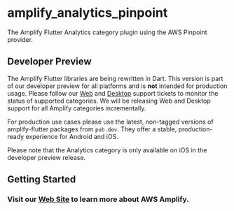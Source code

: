 # amplify_analytics_pinpoint

The Amplify Flutter Analytics category plugin using the AWS Pinpoint provider.

## Developer Preview

The Amplify Flutter libraries are being rewritten in Dart. This version is part of our developer preview for all platforms and is **not** intended for production usage. Please follow our [Web](https://github.com/aws-amplify/amplify-flutter/issues/234) and [Desktop](https://github.com/aws-amplify/amplify-flutter/issues/133) support tickets to monitor the status of supported categories. We will be releasing Web and Desktop support for all Amplify categories incrementally.

For production use cases please use the latest, non-tagged versions of amplify-flutter packages from `pub.dev`. They offer a stable, production-ready experience for Android and iOS.

Please note that the Analytics category is only available on iOS in the developer preview release.

## Getting Started

### Visit our [Web Site](https://docs.amplify.aws/) to learn more about AWS Amplify.
